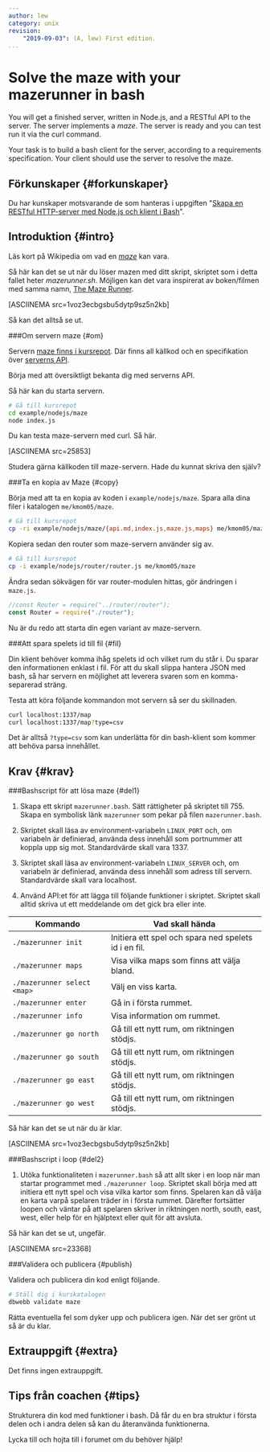 ```yaml
---
author: lew
category: unix
revision:
    "2019-09-03": (A, lew) First edition.
...
```

Solve the maze with your mazerunner in bash
==================================

You will get a finished server, written in Node.js, and a RESTful API to the server. The server implements a *maze*. The server is ready and you can test run it via the curl command.

Your task is to build a bash client for the server, according to a requirements specification. Your client should use the server to resolve the maze.

<!--more-->




Förkunskaper {#forkunskaper}
-----------------------

Du har kunskaper motsvarande de som hanteras i uppgiften "[Skapa en RESTful HTTP-server med Node.js och klient i Bash](uppgift/skapa-en-restful-http-server-med-node-js-och-klient-i-bash)".




Introduktion {#intro}
-----------------------

Läs kort på Wikipedia om vad en [*maze*](https://en.wikipedia.org/wiki/Maze) kan vara.

Så här kan det se ut när du löser mazen med ditt skript, skriptet som i detta fallet heter *mazerunner.sh*. Möjligen kan det vara inspirerat av boken/filmen med samma namn, [The Maze Runner](https://sv.wikipedia.org/wiki/The_Maze_Runner).

[ASCIINEMA src=1voz3ecbgsbu5dytp9sz5n2kb]

Så kan det alltså se ut.



###Om servern maze {#om}

Servern [maze finns i kursrepot](https://github.com/mosbth/linux/tree/master/example/nodejs/maze). Där finns all källkod och en specifikation över [serverns API](https://github.com/mosbth/linux/blob/master/example/nodejs/maze/api.md).

Börja med att översiktligt bekanta dig med serverns API.

Så här kan du starta servern.

```bash
# Gå till kursrepot
cd example/nodejs/maze
node index.js
```

Du kan testa maze-servern med curl. Så här.

[ASCIINEMA src=25853]

Studera gärna källkoden till maze-servern. Hade du kunnat skriva den själv?



###Ta en kopia av Maze {#copy}

Börja med att ta en kopia av koden i `example/nodejs/maze`. Spara alla dina filer i katalogen `me/kmom05/maze`.

```bash
# Gå till kursrepot
cp -ri example/nodejs/maze/{api.md,index.js,maze.js,maps} me/kmom05/maze
```

Kopiera sedan den router som maze-servern använder sig av.

```bash
# Gå till kursrepot
cp -i example/nodejs/router/router.js me/kmom05/maze
```

Ändra sedan sökvägen för var router-modulen hittas, gör ändringen i `maze.js`.

```javascript
//const Router = require("../router/router");
const Router = require("./router");
```

Nu är du redo att starta din egen variant av maze-servern.



###Att spara spelets id till fil {#fil}

Din klient behöver komma ihåg spelets id och vilket rum du står i. Du sparar den informationen enklast i fil. För att du skall slippa hantera JSON med bash, så har servern en möjlighet att leverera svaren som en komma-separerad sträng.

Testa att köra följande kommandon mot servern så ser du skillnaden.

```bash
curl localhost:1337/map
curl localhost:1337/map?type=csv
```

Det är alltså `?type=csv` som kan underlätta för din bash-klient som kommer att behöva parsa innehållet.



Krav {#krav}
-----------------------

<!--
###Uppdatera maze servern {#userv}

1. Uppdatera din maze-server så att den kan starta upp och lyssna på porten `LINUX_PORT`, om variabeln är definierad. Defaultport kan annars vara 1337.

1. Din maze-server skall skriva sitt PID till filen `pid` så att man kan avsluta processen med kommandot `kill $( cat pid )` (eller motsvarande på Cygwin).

1. Lägg till en route `/:gameid/info` som skriver ut innehållet för just ditt game. Som en route bra för debug och testning. Det som skall skrivas ut är innehållet i `game[gameid]`.
-->


###Bashscript för att lösa maze {#del1}

1. Skapa ett skript `mazerunner.bash`. Sätt rättigheter på skriptet till 755. Skapa en symbolisk länk `mazerunner` som pekar på filen `mazerunner.bash`.

1. Skriptet skall läsa av environment-variabeln `LINUX_PORT` och, om variabeln är definierad, använda dess innehåll som portnummer att koppla upp sig mot. Standardvärde skall vara 1337.

1. Skriptet skall läsa av environment-variabeln `LINUX_SERVER` och, om variabeln är definierad, använda dess innehåll som adress till servern. Standardvärde skall vara localhost.

1. Använd API:et för att lägga till följande funktioner i skriptet. Skriptet skall alltid skriva ut ett meddelande om det gick bra eller inte.

| Kommando                | Vad skall hända |
|-------------------------|-----------------|
| `./mazerunner init`     | Initiera ett spel och spara ned spelets id i en fil. |
| `./mazerunner maps`     | Visa vilka maps som finns att välja bland. |
| `./mazerunner select <map>` | Välj en viss karta. |
| `./mazerunner enter`    | Gå in i första rummet. |
| `./mazerunner info`     | Visa information om rummet. |
| `./mazerunner go north` | Gå till ett nytt rum, om riktningen stödjs. |
| `./mazerunner go south` | Gå till ett nytt rum, om riktningen stödjs. |
| `./mazerunner go east`  | Gå till ett nytt rum, om riktningen stödjs. |
| `./mazerunner go west`  | Gå till ett nytt rum, om riktningen stödjs. |

Så här kan det se ut när du är klar.

[ASCIINEMA src=1voz3ecbgsbu5dytp9sz5n2kb]



###Bashscript i loop {#del2}

1. Utöka funktionaliteten i `mazerunner.bash` så att allt sker i en loop när man startar programmet med `./mazerunner loop`. Skriptet skall börja med att initiera ett nytt spel och visa vilka kartor som finns. Spelaren kan då välja en karta varpå spelaren träder in i första rummet. Därefter fortsätter loopen och väntar på att spelaren skriver in riktningen north, south, east, west, eller help för en hjälptext eller quit för att avsluta.

Så här kan det se ut, ungefär.

[ASCIINEMA src=23368]


<!--
###Lös mazen {#solution}

1. Utöka funktionaliteten i `mazerunner.bash` så att den automatiskt går igenom mazen på ett effektivt sätt som leder till sista rummet. Du startar detta genom att ange `./mazerunner solve`.



###Buggfix {#bugg}

1. Det finns en felrapport på maze-servern, [issue 8](https://github.com/dbwebb-se/linux/issues/8), som behöver lagas. Gör först ett testfall `issue.bash` som återskapar och påvisar felet. Laga sedan felet i din maze server.

-->



###Validera och publicera {#publish}

Validera och publicera din kod enligt följande.

```bash
# Ställ dig i kurskatalogen
dbwebb validate maze
```

Rätta eventuella fel som dyker upp och publicera igen. När det ser grönt ut så är du klar.



Extrauppgift {#extra}
-----------------------

Det finns ingen extrauppgift.



Tips från coachen {#tips}
-----------------------

Strukturera din kod med funktioner i bash. Då får du en bra struktur i första delen och i andra delen så kan du återanvända funktionerna.

Lycka till och hojta till i forumet om du behöver hjälp!
